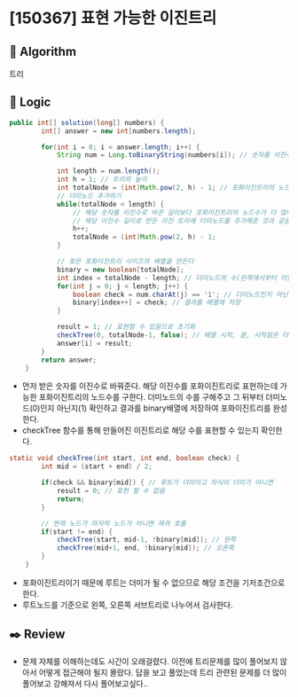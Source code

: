 # [150367] 표현 가능한 이진트리

## :pushpin: **Algorithm**

트리

## :round_pushpin: **Logic**

```java
public int[] solution(long[] numbers) {
        int[] answer = new int[numbers.length];

        for(int i = 0; i < answer.length; i++) {
        	String num = Long.toBinaryString(numbers[i]); // 숫자를 이진수로 바꿔주기

        	int length = num.length();
        	int h = 1; // 트리의 높이
        	int totalNode = (int)Math.pow(2, h) - 1; // 포화이진트리의 노드의 수
        	// 더미노드 추가하기
        	while(totalNode < length) {
        		// 해당 숫자를 이진수로 바꾼 길이보다 포화이진트리의 노드수가 더 많아지는 것은
        		// 해당 이진수 길이로 만든 이진 트리에 더미노드를 추가해준 것과 같음!
        		h++;
        		totalNode = (int)Math.pow(2, h) - 1;
        	}

        	// 찾은 포화이진트리 사이즈의 배열을 만든다
        	binary = new boolean[totalNode];
        	int index = totalNode - length; // 더미노드의 수(왼쪽에서부터 이만큼은 더미노드임)
        	for(int j = 0; j < length; j++) {
        		boolean check = num.charAt(j) == '1'; // 더미노드인지 아닌지 확인
        		binary[index++] = check; // 결과를 배열에 저장
        	}

        	result = 1; // 표현할 수 있음으로 초기화
        	checkTree(0, totalNode-1, false); // 배열 시작, 끝, 시작점은 더미가 아니므로 false
        	answer[i] = result;
        }
        return answer;
	}
```

- 먼저 받은 숫자를 이진수로 바꿔준다. 해당 이진수를 포화이진트리로 표현하는데 가능한 포화이진트리의 노드수를 구한다. 더미노드의 수를 구해주고 그 뒤부터 더미노드(0)인지 아닌지(1) 확인하고 결과를 binary배열에 저장하여 포화이진트리를 완성한다.
- checkTree 함수를 통해 만들어진 이진트리로 해당 수를 표현할 수 있는지 확인한다.

```java
static void checkTree(int start, int end, boolean check) {
		int mid = (start + end) / 2;

		if(check && binary[mid]) { // 루트가 더미이고 자식이 더미가 아니면
			result = 0; // 표현 할 수 없음
			return;
		}

		// 현재 노드가 마지막 노드가 아니면 재귀 호출
		if(start != end) {
			checkTree(start, mid-1, !binary[mid]); // 왼쪽
			checkTree(mid+1, end, !binary[mid]); // 오른쪽
		}
	}
```

- 포화이진트리이기 때문에 루트는 더미가 될 수 없으므로 해당 조건을 기저조건으로 한다.
- 루트노드를 기준으로 왼쪽, 오른쪽 서브트리로 나누어서 검사한다.

## :black_nib: **Review**

- 문제 자체를 이해하는데도 시간이 오래걸렸다. 이전에 트리문제를 많이 풀어보지 않아서 어떻게 접근해야 될지 몰랐다. 답을 보고 풀었는데 트리 관련된 문제를 더 많이 풀어보고 강해져서 다시 풀어보고싶다..
